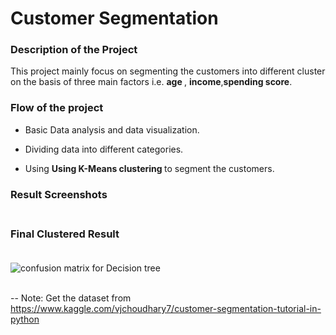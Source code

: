 # Customer Segmentation 

### <b> Description of the Project </b>

This project mainly focus on segmenting the customers into different cluster on the basis of three main factors i.e. <b> age </b>, <b>income</b>,<b>spending score</b>.

### <b> Flow of the project </b>

* Basic Data analysis and data visualization.
* Dividing data into different categories.

* Using <b>Using K-Means clustering </b> to segment the customers.

### <b> Result Screenshots </b><br><br>

### Final Clustered Result <br><br>

<img src="Images/Customersegmentation.png" alt="confusion matrix for Decision tree" />

<br>
<br>

-- Note: Get the dataset from https://www.kaggle.com/vjchoudhary7/customer-segmentation-tutorial-in-python
